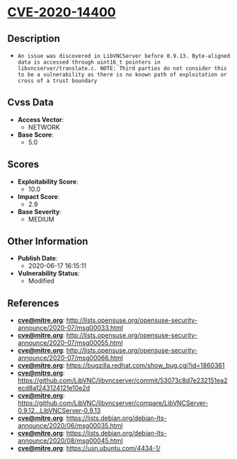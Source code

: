
# [CVE-2020-14400](http://lists.opensuse.org/opensuse-security-announce/2020-07/msg00033.html)

## Description

- `An issue was discovered in LibVNCServer before 0.9.13. Byte-aligned data is accessed through uint16_t pointers in libvncserver/translate.c. NOTE: Third parties do not consider this to be a vulnerability as there is no known path of exploitation or cross of a trust boundary`

## Cvss Data

- **Access Vector**:
  - NETWORK
- **Base Score**:
  - 5.0

## Scores

- **Exploitability Score**:
  - 10.0
- **Impact Score**:
  - 2.9
- **Base Severity**:
  - MEDIUM

## Other Information

- **Publish Date**:
  - 2020-06-17 16:15:11
- **Vulnerability Status**:
  - Modified

## References

- **cve@mitre.org**: http://lists.opensuse.org/opensuse-security-announce/2020-07/msg00033.html
- **cve@mitre.org**: http://lists.opensuse.org/opensuse-security-announce/2020-07/msg00055.html
- **cve@mitre.org**: http://lists.opensuse.org/opensuse-security-announce/2020-07/msg00066.html
- **cve@mitre.org**: https://bugzilla.redhat.com/show_bug.cgi?id=1860361
- **cve@mitre.org**: https://github.com/LibVNC/libvncserver/commit/53073c8d7e232151ea2ecd8a1243124121e10e2d
- **cve@mitre.org**: https://github.com/LibVNC/libvncserver/compare/LibVNCServer-0.9.12...LibVNCServer-0.9.13
- **cve@mitre.org**: https://lists.debian.org/debian-lts-announce/2020/06/msg00035.html
- **cve@mitre.org**: https://lists.debian.org/debian-lts-announce/2020/08/msg00045.html
- **cve@mitre.org**: https://usn.ubuntu.com/4434-1/
